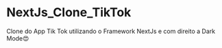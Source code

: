 # NextJs_Clone_TikTok
Clone do App Tik Tok utilizando o Framework NextJs e com direito a Dark Mode😍
